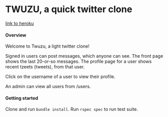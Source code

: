 # TWUZU, a quick twitter clone 

[link to heroku](twuzu.herokuapp.com)

#### Overview

Welcome to Twuzu, a light twitter clone! 

Signed in users can post messages, which anyone can see. The front page shows the last 20-or-so messages.
The profile page for a user shows recent tzeets (tweets), from that user. 

Click on the username of a user to view their profile. 

An admin can view all users from /users. 

#### Getting started
Clone and run `bundle install`. Run `rspec spec` to run test suite. 

